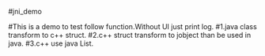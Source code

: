#jni_demo

#This is a demo to test follow function.Without UI just print log.
#1.java class transform to c++ struct.
#2.c++ struct transform to jobject than be used in java. 
#3.c++ use java List.
